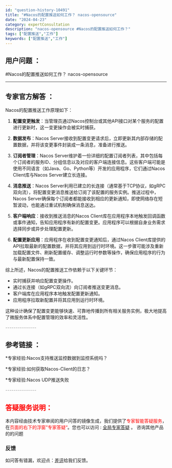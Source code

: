 ```yaml
---
id: "question-history-10491"
title: "#Nacos的配置推送如何工作？ nacos-opensource"
date: "2024-04-23"
category: expertConsultation
description: "nacos-opensource #Nacos的配置推送如何工作？"
tags: ["配置推送","工作"]
keywords: ["配置推送","工作"]
---
```


## 用户问题 ： 
 #Nacos的配置推送如何工作？ nacos-opensource 

---------------
## 专家官方解答 ：

Nacos的配置推送工作原理如下：

1. **配置变更触发**：当管理员通过Nacos控制台或其他API接口对某个服务的配置进行更新时，这一变更操作会被实时捕获。

2. **数据发布**：Nacos Server接收到配置变更请求后，立即更新其内部存储的配置数据，并将该变更事件封装成一条消息，准备进行推送。

3. **订阅者管理**：Nacos Server维护着一份详细的配置订阅者列表，其中包括每个订阅者的服务ID、分组信息以及对应的客户端连接信息。这些客户端可能是使用不同语言（如Java、Go、Python等）开发的应用程序，它们通过Nacos Client库与Nacos Server建立长连接。

4. **消息推送**：Nacos Server利用已建立的长连接（通常基于TCP协议，如gRPC双向流），将配置变更消息推送给订阅了该配置的服务实例。推送过程中，Nacos Server确保每个订阅者都能接收到相应的更新通知，即使网络存在短暂波动，也能通过重试机制确保消息送达。

5. **客户端响应**：接收到推送消息的Nacos Client库在应用程序本地触发回调函数或事件通知，告知应用程序有新的配置变更。应用程序可以根据自身业务需求选择同步或异步处理配置更新。

6. **配置更新应用**：应用程序在收到配置变更通知后，通过Nacos Client库提供的API拉取最新的配置数据，并将其应用到运行时环境。这一步骤可能涉及重新加载配置文件、刷新配置缓存、调整运行时参数等操作，确保应用程序的行为与最新配置保持一致。

综上所述，Nacos的配置推送工作依赖于以下关键环节：

- 实时捕获并响应配置变更操作。
- 通过长连接（如gRPC双向流）向订阅者推送变更消息。
- 客户端库在应用程序本地触发配置更新通知。
- 应用程序拉取新配置并将其应用到运行时环境。

这种设计确保了配置变更能够快速、可靠地传播到所有相关服务实例，极大地提高了微服务体系中配置管理的效率和灵活性。


<font color="#949494">---------------</font> 


## 参考链接 ：

*专家经验:Nacos支持推送监控数据到监控系统吗？ 
 
 *专家经验:如何获取Nacos-Client的日志？ 
 
 *专家经验:Nacos UDP推送失败 


 <font color="#949494">---------------</font> 
 


## <font color="#FF0000">答疑服务说明：</font> 

本内容经由技术专家审阅的用户问答的镜像生成，我们提供了<font color="#FF0000">专家智能答疑服务</font>，在<font color="#FF0000">页面的右下的浮窗”专家答疑“</font>。您也可以访问 : [全局专家答疑](https://opensource.alibaba.com/chatBot) 。 咨询其他产品的的问题

### 反馈
如问答有错漏，欢迎点：[差评](https://ai.nacos.io/user/feedbackByEnhancerGradePOJOID?enhancerGradePOJOId=11651)给我们反馈。
